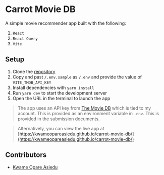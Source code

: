 # Carrot Movie DB

A simple movie recommender app built with the following:

1. `React`
2. `React Query`
3. `Vite`

## Setup

1. Clone the [repository](https://github.com/kwameopareasiedu/carrot-movie-db/)
2. Copy and past `/.env.sample` as `/.env` and provide the value of `VITE_TMDB_API_KEY`
3. Install dependencies with `yarn install`
4. Run `yarn dev` to start the development server
5. Open the URL in the terminal to launch the app

> The app uses an API key from [The Movie DB](https://www.themoviedb.org/) which is tied to my account. This is provided
> as an environment variable in `.env`. This is provided in the submission documents.

> Alternatively, you can view the live app
> at [https://kwameopareasiedu.github.io/carrot-movie-db/](https://kwameopareasiedu.github.io/carrot-movie-db/) 

## Contributors
- [Kwame Opare Asiedu](https://github.com/kwameopareasiedu)